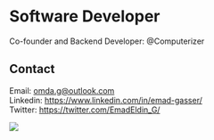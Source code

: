 # Software Developer
Co-founder and Backend Developer: @Computerizer  


## Contact 

Email: <omda.g@outlook.com>  
Linkedin: <https://www.linkedin.com/in/emad-gasser/>  
Twitter: <https://twitter.com/EmadEldin_G/>  
  
![](https://komarev.com/ghpvc/?username=Emad-Eldin-G)





